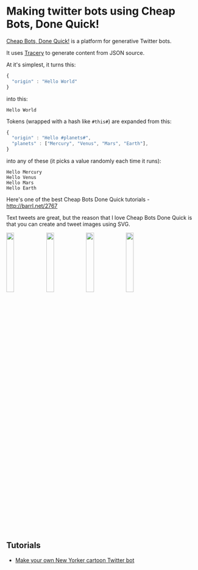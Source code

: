 # Making twitter bots using Cheap Bots, Done Quick!

[Cheap Bots, Done Quick!](http://cheapbotsdonequick.com/) is a platform for generative Twitter bots.

It uses [Tracery](https://github.com/galaxykate/tracery) to generate content from JSON source.

At it's simplest, it turns this:
```javascript
{
  "origin" : "Hello World"
}
```
into this:
```
Hello World
```

Tokens (wrapped with a hash like `#this#`) are expanded from this:
```javascript
{
  "origin" : "Hello #planets#",
  "planets" : ["Mercury", "Venus", "Mars", "Earth"],
}
```
into any of these (it picks a value randomly each time it runs):
```
Hello Mercury
Hello Venus
Hello Mars
Hello Earth
```

Here's one of the best Cheap Bots Done Quick tutorials - http://barrl.net/2767

Text tweets are great, but the reason that I love Cheap Bots Done Quick is that you can create and tweet images using SVG.

<a href="https://twitter.com/sadkeanubot"><img src="https://pbs.twimg.com/media/C4CyQpaXAAAAssZ.jpg:large" width="20%" /></a>
<a href="https://twitter.com/superclipartbot"><img src="https://pbs.twimg.com/media/C4JHhlqWYAA2s6N.png:large" width="20%" /></a>
<a href="https://twitter.com/badphotoquality"><img src="https://pbs.twimg.com/media/C4FfBLVWQAA0DxE.jpg:large" width="20%" /></a>
<a href="https://twitter.com/time4gametheory"><img src="https://pbs.twimg.com/media/C4FuJerW8AA4jOn.jpg:large" width="20%" /></a>

## Tutorials
* [Make your own New Yorker cartoon Twitter bot](https://github.com/derekahmedzai/cheapbotsdonequick/blob/master/new-yorker.md)
